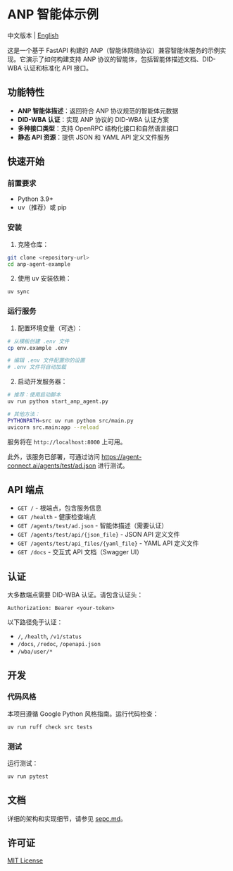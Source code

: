 # ANP 智能体示例

中文版本 | [English](README.md)

这是一个基于 FastAPI 构建的 ANP（智能体网络协议）兼容智能体服务的示例实现。它演示了如何构建支持 ANP 协议的智能体，包括智能体描述文档、DID-WBA 认证和标准化 API 接口。

## 功能特性

- **ANP 智能体描述**：返回符合 ANP 协议规范的智能体元数据
- **DID-WBA 认证**：实现 ANP 协议的 DID-WBA 认证方案
- **多种接口类型**：支持 OpenRPC 结构化接口和自然语言接口
- **静态 API 资源**：提供 JSON 和 YAML API 定义文件服务

## 快速开始

### 前置要求

- Python 3.9+
- uv（推荐）或 pip

### 安装

1. 克隆仓库：
```bash
git clone <repository-url>
cd anp-agent-example
```

2. 使用 uv 安装依赖：
```bash
uv sync
```

### 运行服务

1. 配置环境变量（可选）：
```bash
# 从模板创建 .env 文件
cp env.example .env

# 编辑 .env 文件配置你的设置
# .env 文件将自动加载
```

2. 启动开发服务器：
```bash
# 推荐：使用启动脚本
uv run python start_anp_agent.py

# 其他方法：
PYTHONPATH=src uv run python src/main.py
uvicorn src.main:app --reload
```

服务将在 `http://localhost:8000` 上可用。

此外，该服务已部署，可通过访问 https://agent-connect.ai/agents/test/ad.json 进行测试。

## API 端点

- `GET /` - 根端点，包含服务信息
- `GET /health` - 健康检查端点
- `GET /agents/test/ad.json` - 智能体描述（需要认证）
- `GET /agents/test/api/{json_file}` - JSON API 定义文件
- `GET /agents/test/api_files/{yaml_file}` - YAML API 定义文件
- `GET /docs` - 交互式 API 文档（Swagger UI）

## 认证

大多数端点需要 DID-WBA 认证。请包含认证头：

```
Authorization: Bearer <your-token>
```

以下路径免于认证：
- `/`, `/health`, `/v1/status`
- `/docs`, `/redoc`, `/openapi.json`
- `/wba/user/*`

## 开发

### 代码风格

本项目遵循 Google Python 风格指南。运行代码检查：

```bash
uv run ruff check src tests
```

### 测试

运行测试：

```bash
uv run pytest
```

## 文档

详细的架构和实现细节，请参见 [sepc.md](sepc.md)。

## 许可证

[MIT License](LICENSE)